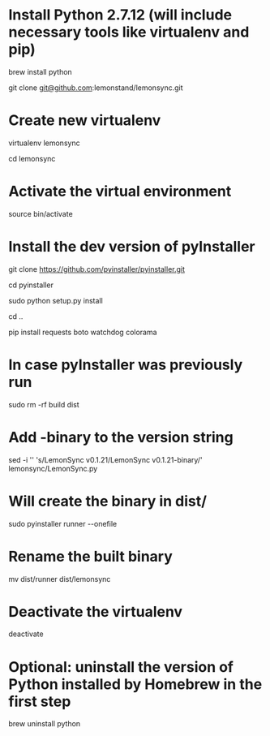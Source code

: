 # Install Python 2.7.12 (will include necessary tools like virtualenv and pip) 

brew install python

git clone git@github.com:lemonstand/lemonsync.git

# Create new virtualenv

virtualenv lemonsync

cd lemonsync

# Activate the virtual environment

source bin/activate

# Install the dev version of pyInstaller

git clone https://github.com/pyinstaller/pyinstaller.git

cd pyinstaller

sudo python setup.py install

cd ..

pip install requests boto watchdog colorama

# In case pyInstaller was previously run

sudo rm -rf build dist

# Add -binary to the version string

sed -i '' 's/LemonSync v0.1.21/LemonSync v0.1.21-binary/' lemonsync/LemonSync.py

# Will create the binary in dist/

sudo pyinstaller runner --onefile

# Rename the built binary

mv dist/runner dist/lemonsync

# Deactivate the virtualenv

deactivate

# Optional: uninstall the version of Python installed by Homebrew in the first step

brew uninstall python
